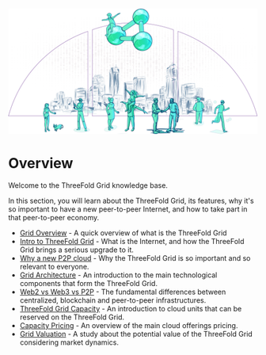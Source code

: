 ![](img/grid_p2p.png)

# Overview

Welcome to the ThreeFold Grid knowledge base.

In this section, you will learn about the ThreeFold Grid, its features, why it's so important to have a new peer-to-peer Internet, and how to take part in that peer-to-peer economy.

- [Grid Overview](grid) - A quick overview of what is the ThreeFold Grid
- [Intro to ThreeFold Grid](grid_intro) - What is the Internet, and how the ThreeFold Grid brings a serious upgrade to it.
- [Why a new P2P cloud](grid_why) - Why the ThreeFold Grid is so important and so relevant to everyone.
- [Grid Architecture](grid_architecture) - An introduction to the main technological components that form the ThreeFold Grid.
- [Web2 vs Web3 vs P2P](grid_compare) - The fundamental differences between centralized, blockchain and peer-to-peer infrastructures. 
- [ThreeFold Grid Capacity](cloud_units) - An introduction to cloud units that can be reserved on the ThreeFold Grid.
- [Capacity Pricing](cloud:tfgrid_pricing) - An overview of the main cloud offerings pricing.
- [Grid Valuation](grid_valuation) - A study about the potential value of the ThreeFold Grid considering market dynamics.
